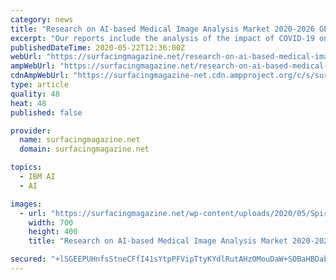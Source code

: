 ```yaml
---
category: news
title: "Research on AI-based Medical Image Analysis Market 2020-2026 GE Healthcare, IBM Watson Health, Philips Healthcare, Samsung"
excerpt: "Our reports include the analysis of the impact of COVID-19 on this industry. Our new sample is updated which correspond in new report showing impact of Covid-19 on Industry trends. Also we are offering 20% discount Collect a sample PDF of the AI-based Medical Image Analysis market report:  The worldwide AI-based Medical Image Analysis market represents several drivers,"
publishedDateTime: 2020-05-22T12:36:00Z
webUrl: "https://surfacingmagazine.net/research-on-ai-based-medical-image-analysis-market-2020-2026-ge-healthcare-ibm-watson-health-philips-healthcare-samsung/"
ampWebUrl: "https://surfacingmagazine.net/research-on-ai-based-medical-image-analysis-market-2020-2026-ge-healthcare-ibm-watson-health-philips-healthcare-samsung/amp/"
cdnAmpWebUrl: "https://surfacingmagazine-net.cdn.ampproject.org/c/s/surfacingmagazine.net/research-on-ai-based-medical-image-analysis-market-2020-2026-ge-healthcare-ibm-watson-health-philips-healthcare-samsung/amp/"
type: article
quality: 48
heat: 48
published: false

provider:
  name: surfacingmagazine.net
  domain: surfacingmagazine.net

topics:
  - IBM AI
  - AI

images:
  - url: "https://surfacingmagazine.net/wp-content/uploads/2020/05/Spire-market-research-10.jpg"
    width: 700
    height: 400
    title: "Research on AI-based Medical Image Analysis Market 2020-2026 GE Healthcare, IBM Watson Health, Philips Healthcare, Samsung"

secured: "+lSGEEPUHnfsStneCFfI41sYtpPFVipTtyKYdlRutAHzOMouDaW+SOBaHBDabHnFrVF0uVmP2RH9dxqR0OvyJbarifCdSi8LGAImRhN+xARoT6UKnSQoI8FEM0kBBhRo1JpLJXJTH5PFnMKqngVIjjuzk57QupXc94FUnQ40UW9+TX+WdfpIZQuF0/fSod80NHdpOHiF6YJfDwUIXGzMsKIRqLhpSnUAIuw4mcHCDjcuyeQATiK7sJ1FB0oDqNsNiuEwsLRPyGje7ZaPozqjpZaKF4KZPlF2nQup17cEKjRK1BQ/2x57yEMY4lGqsIRO;OQf12zZhT89da7D5GyFxDw=="
---
```


